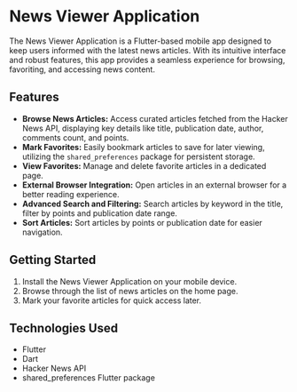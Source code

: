 # News Viewer Application

The News Viewer Application is a Flutter-based mobile app designed to keep users informed with the latest news articles. With its intuitive interface and robust features, this app provides a seamless experience for browsing, favoriting, and accessing news content.

## Features

- **Browse News Articles:** Access curated articles fetched from the Hacker News API, displaying key details like title, publication date, author, comments count, and points.
- **Mark Favorites:** Easily bookmark articles to save for later viewing, utilizing the `shared_preferences` package for persistent storage.
- **View Favorites:** Manage and delete favorite articles in a dedicated page.
- **External Browser Integration:** Open articles in an external browser for a better reading experience.
- **Advanced Search and Filtering:** Search articles by keyword in the title, filter by points and publication date range.
- **Sort Articles:** Sort articles by points or publication date for easier navigation.

## Getting Started

1. Install the News Viewer Application on your mobile device.
2. Browse through the list of news articles on the home page.
3. Mark your favorite articles for quick access later.

## Technologies Used

- Flutter
- Dart
- Hacker News API
- shared_preferences Flutter package
